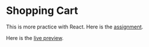 # Shopping Cart  
This is more practice with React.
Here is the [assignment](https://www.theodinproject.com/lessons/node-path-javascript-shopping-cart).

Here is the [live preview](https://nhsegal.github.io/shopping-cart).